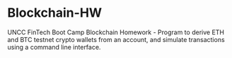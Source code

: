 # Blockchain-HW
UNCC FinTech Boot Camp Blockchain Homework - Program to derive ETH and BTC testnet crypto wallets from an account, and simulate transactions using a command line interface.
